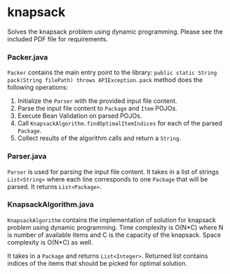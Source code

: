 # knapsack

Solves the knapsack problem using dynamic programming. Please see the included PDF file for requirements.

### Packer.java

`Packer` contains the main entry point to the library: `public static String pack(String filePath) throws APIException`.
`pack` method does the following operations:
1. Initialize the `Parser` with the provided input file content.
2. Parse the input file content to `Package` and `Item` POJOs.
3. Execute Bean Validation on parsed POJOs.
4. Call `KnapsackAlgorithm.findOptimalItemIndices` for each of the parsed `Package`.
5. Collect results of the algorithm calls and return a `String`.

### Parser.java

`Parser` is used for parsing the input file content. It takes in a list of strings `List<String>` where each line corresponds to one `Package` that will be parsed.
It returns `List<Package>`.

### KnapsackAlgorithm.java

`KnapsackAlgorithm` contains the implementation of solution for knapsack problem using dynamic programming. 
Time complexity is O(N\*C) where N is number of available items and C is the capacity of the knapsack. Space complexity is O(N\*C) as well.

It takes in a `Package` and returns `List<Integer>`. Returned list contains indices of the items that should be picked for optimal solution.

